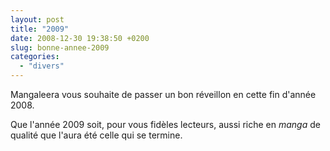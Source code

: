 ```yaml
---
layout: post
title: "2009"
date: 2008-12-30 19:38:50 +0200
slug: bonne-annee-2009
categories:
  - "divers"
---
```


Mangaleera vous souhaite de passer un bon réveillon en cette fin d'année 2008.

Que l'année 2009 soit, pour vous fidèles lecteurs, aussi riche en _manga_ de qualité que l'aura été celle qui se termine.